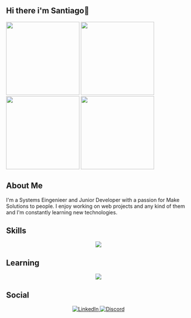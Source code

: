 ## Hi there i'm Santiago👋

<!--POKEMONS-->
<img src="https://github.com/user-attachments/assets/2a3a9874-f057-4a30-86f5-2d63469a2aae" width="200" height="200"/> <!--Mudkip-->
<img src="https://github.com/user-attachments/assets/ecea9159-eedb-4e7f-9136-bb5af0fedd95" width="200" height="200"/> <!--Tepig-->
<img src="https://github.com/user-attachments/assets/bf553d07-8d34-4528-ac09-3514370396a4" width="200" height="200"/> <!--Cyndaquil-->
<img src="https://github.com/user-attachments/assets/5c64a49e-eb72-4a83-9688-ca956d3f8d71" width="200" height="200"/> <!--Bulbasaur-->


## About Me
I'm a Systems Eingenieer and Junior Developer with a passion for Make Solutions to people. I enjoy working on web projects and any kind of them and I'm constantly learning new technologies.

## Skills 
<p align="center">
    <a href="https://skillicons.dev">
        <img src="https://skillicons.dev/icons?i=js,html,css,bootstrap,astro,python,bash,mysql,wordpress">
    </a>
</p>

## Learning
<p align="center">
    <a href="https://skillicons.dev">
        <img src="https://skillicons.dev/icons?i=ts,angular,nodejs,npm">
    </a>
</p>
    
## Social
<!--SOCIAL-->
<div align="center">
    <!--LINKEDIN-->
  <a href="https://www.linkedin.com/in/santiago-andrés-rodríguez-moreno-88a120293">
    <img src="https://skillicons.dev/icons?i=linkedin" alt="LinkedIn" />
  </a>
    <!--DISCORD-->
  <a href="https://discordapp.com/users/809152671688818758">
    <img src="https://skillicons.dev/icons?i=discord" alt="Discord" />
  </a>
</div>






